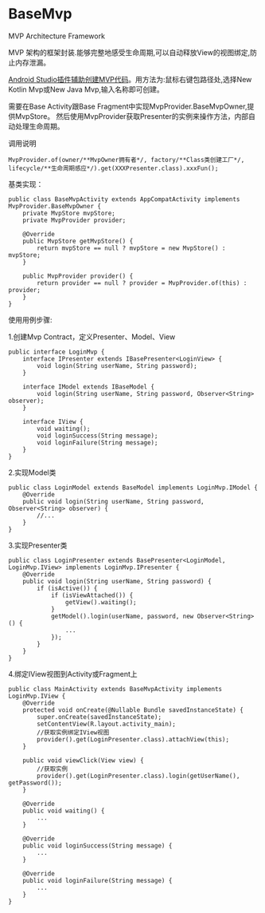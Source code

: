 # BaseMvp
MVP Architecture Framework

MVP 架构的框架封装.能够完整地感受生命周期,可以自动释放View的视图绑定,防止内存泄漏。

[Android Studio插件辅助创建MVP代码](https://github.com/fengxiaocan/BaseMvpHelper/blob/master/BaseMvpHelper.jar)。用方法为:鼠标右键包路径处,选择New Kotlin Mvp或New Java Mvp,输入名称即可创建。

需要在Base Activity跟Base Fragment中实现MvpProvider.BaseMvpOwner,提供MvpStore。
然后使用MvpProvider获取Presenter的实例来操作方法，内部自动处理生命周期。
    
调用说明

    MvpProvider.of(owner/**MvpOwner拥有者*/, factory/**Class类创建工厂*/, lifecycle/**生命周期感应*/).get(XXXPresenter.class).xxxFun();

基类实现：

    public class BaseMvpActivity extends AppCompatActivity implements MvpProvider.BaseMvpOwner {
        private MvpStore mvpStore;
        private MvpProvider provider;
    
        @Override
        public MvpStore getMvpStore() {
            return mvpStore == null ? mvpStore = new MvpStore() : mvpStore;
        }
        
        public MvpProvider provider() {
            return provider == null ? provider = MvpProvider.of(this) : provider;
        }
    }

使用用例步骤:

1.创建Mvp Contract，定义Presenter、Model、View

    public interface LoginMvp {
        interface IPresenter extends IBasePresenter<LoginView> {
            void login(String userName, String password);
        }

        interface IModel extends IBaseModel {
            void login(String userName, String password, Observer<String> observer);
        }

        interface IView {
            void waiting();
            void loginSuccess(String message);
            void loginFailure(String message);
        }
    }
    
2.实现Model类

    public class LoginModel extends BaseModel implements LoginMvp.IModel {
        @Override
        public void login(String userName, String password, Observer<String> observer) {
            //...
        }
    }

3.实现Presenter类

    public class LoginPresenter extends BasePresenter<LoginModel, LoginMvp.IView> implements LoginMvp.IPresenter {
        @Override
        public void login(String userName, String password) {
            if (isActive()) {
                if (isViewAttached()) {
                    getView().waiting();
                }
                getModel().login(userName, password, new Observer<String>() {
                    ...
                });
            }
        }
    }

4.绑定IView视图到Activity或Fragment上

    public class MainActivity extends BaseMvpActivity implements LoginMvp.IView {
        @Override
        protected void onCreate(@Nullable Bundle savedInstanceState) {
            super.onCreate(savedInstanceState);
            setContentView(R.layout.activity_main);
            //获取实例绑定IView视图
            provider().get(LoginPresenter.class).attachView(this);
        }

        public void viewClick(View view) {
            //获取实例
            provider().get(LoginPresenter.class).login(getUserName(), getPassword());
        }

        @Override
        public void waiting() {
            ...
        }
    
        @Override
        public void loginSuccess(String message) {
            ...
        }
    
        @Override
        public void loginFailure(String message) {
            ...
        }
    }
        
